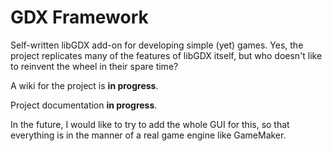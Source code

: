 # GDX Framework 

Self-written libGDX add-on for developing simple (yet) games. Yes, the project replicates many of the features of libGDX itself, but who doesn't like to reinvent the wheel in their spare time?


A wiki for the project is **in progress**.

Project documentation **in progress**.


In the future, I would like to try to add the whole GUI for this, 
so that everything is in the manner of a real game engine like GameMaker.
